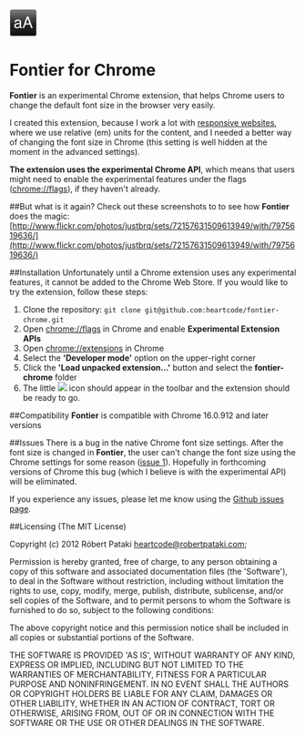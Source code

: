 ![](https://github.com/heartcode/fontier-chrome/raw/master/img/icon_48.png)

Fontier for Chrome
===

**Fontier** is an experimental Chrome extension, that helps Chrome users to change the default font size in the browser very easily.

I created this extension, because I work a lot with [responsive websites](http://viljamis.com/blog/2012/typography/), where we use relative (em) units for the content, and I needed a better way of changing the font size in Chrome (this setting is well hidden at the moment in the advanced settings).

**The extension uses the experimental Chrome API**, which means that users might need to enable the experimental features under the flags ([chrome://flags](chrome://flags)), if they haven't already.

##But what is it again?
Check out these screenshots to to see how **Fontier** does the magic:
[http://www.flickr.com/photos/justbrq/sets/72157631509613949/with/7975619636/](http://www.flickr.com/photos/justbrq/sets/72157631509613949/with/7975619636/)

##Installation
Unfortunately until a Chrome extension uses any experimental features, it cannot be added to the Chrome Web Store. If you would like to try the extension, follow these steps:

1. Clone the repository:
```git clone git@github.com:heartcode/fontier-chrome.git```
2. Open [chrome://flags](chrome://flags) in Chrome and enable **Experimental Extension APIs**
2. Open  [chrome://extensions](chrome://extensions) in Chrome
3. Select the **'Developer mode'** option on the upper-right corner
2. Click the **'Load unpacked extension…'** button and select the **fontier-chrome** folder
3. The little ![](https://github.com/heartcode/fontier-chrome/raw/master/img/icon_16.png) icon should appear in the toolbar and the extension should be ready to go.

##Compatibility
**Fontier** is compatible with Chrome 16.0.912 and later versions

##Issues
There is a bug in the native Chrome font size settings. After the font size is changed in **Fontier**, the user can't change the font size using the Chrome settings for some reason ([issue 1](https://github.com/heartcode/fontier-chrome/issues/1)). Hopefully in forthcoming versions of Chrome this bug (which I believe is with the experimental API) will be eliminated.

If you experience any issues, please let me know using the [Github issues page](https://github.com/heartcode/fontier-chrome/issues).

##Licensing
(The MIT License)

Copyright (c) 2012 Róbert Pataki heartcode@robertpataki.com;

Permission is hereby granted, free of charge, to any person obtaining a copy of this software and associated documentation files (the 'Software'), to deal in the Software without restriction, including without limitation the rights to use, copy, modify, merge, publish, distribute, sublicense, and/or sell copies of the Software, and to permit persons to whom the Software is furnished to do so, subject to the following conditions:

The above copyright notice and this permission notice shall be included in all copies or substantial portions of the Software.

THE SOFTWARE IS PROVIDED 'AS IS', WITHOUT WARRANTY OF ANY KIND, EXPRESS OR IMPLIED, INCLUDING BUT NOT LIMITED TO THE WARRANTIES OF MERCHANTABILITY, FITNESS FOR A PARTICULAR PURPOSE AND NONINFRINGEMENT. IN NO EVENT SHALL THE AUTHORS OR COPYRIGHT HOLDERS BE LIABLE FOR ANY CLAIM, DAMAGES OR OTHER LIABILITY, WHETHER IN AN ACTION OF CONTRACT, TORT OR OTHERWISE, ARISING FROM, OUT OF OR IN CONNECTION WITH THE SOFTWARE OR THE USE OR OTHER DEALINGS IN THE SOFTWARE.